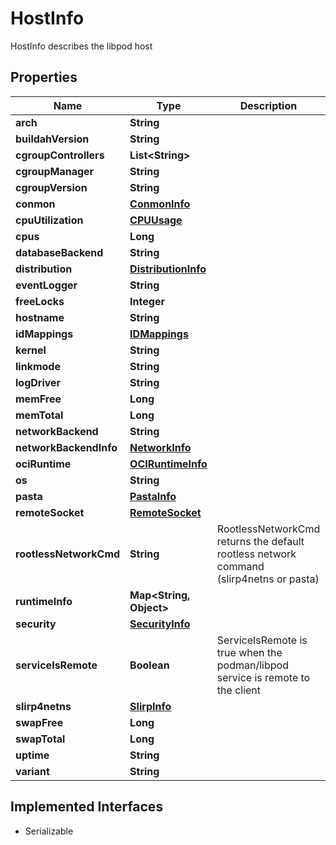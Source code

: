 

# HostInfo

HostInfo describes the libpod host

## Properties

| Name | Type | Description | Notes |
|------------ | ------------- | ------------- | -------------|
|**arch** | **String** |  |  [optional] |
|**buildahVersion** | **String** |  |  [optional] |
|**cgroupControllers** | **List&lt;String&gt;** |  |  [optional] |
|**cgroupManager** | **String** |  |  [optional] |
|**cgroupVersion** | **String** |  |  [optional] |
|**conmon** | [**ConmonInfo**](ConmonInfo.md) |  |  [optional] |
|**cpuUtilization** | [**CPUUsage**](CPUUsage.md) |  |  [optional] |
|**cpus** | **Long** |  |  [optional] |
|**databaseBackend** | **String** |  |  [optional] |
|**distribution** | [**DistributionInfo**](DistributionInfo.md) |  |  [optional] |
|**eventLogger** | **String** |  |  [optional] |
|**freeLocks** | **Integer** |  |  [optional] |
|**hostname** | **String** |  |  [optional] |
|**idMappings** | [**IDMappings**](IDMappings.md) |  |  [optional] |
|**kernel** | **String** |  |  [optional] |
|**linkmode** | **String** |  |  [optional] |
|**logDriver** | **String** |  |  [optional] |
|**memFree** | **Long** |  |  [optional] |
|**memTotal** | **Long** |  |  [optional] |
|**networkBackend** | **String** |  |  [optional] |
|**networkBackendInfo** | [**NetworkInfo**](NetworkInfo.md) |  |  [optional] |
|**ociRuntime** | [**OCIRuntimeInfo**](OCIRuntimeInfo.md) |  |  [optional] |
|**os** | **String** |  |  [optional] |
|**pasta** | [**PastaInfo**](PastaInfo.md) |  |  [optional] |
|**remoteSocket** | [**RemoteSocket**](RemoteSocket.md) |  |  [optional] |
|**rootlessNetworkCmd** | **String** | RootlessNetworkCmd returns the default rootless network command (slirp4netns or pasta) |  [optional] |
|**runtimeInfo** | **Map&lt;String, Object&gt;** |  |  [optional] |
|**security** | [**SecurityInfo**](SecurityInfo.md) |  |  [optional] |
|**serviceIsRemote** | **Boolean** | ServiceIsRemote is true when the podman/libpod service is remote to the client |  [optional] |
|**slirp4netns** | [**SlirpInfo**](SlirpInfo.md) |  |  [optional] |
|**swapFree** | **Long** |  |  [optional] |
|**swapTotal** | **Long** |  |  [optional] |
|**uptime** | **String** |  |  [optional] |
|**variant** | **String** |  |  [optional] |


## Implemented Interfaces

* Serializable


